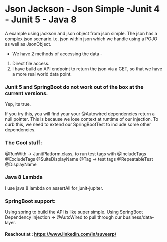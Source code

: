 # Json Jackson - Json Simple -Junit 4 - Junit 5 - Java 8
A example using jackson and json object from json simple.
The json has a complex json scenario.i.e. json within json which we handle using a POJO as well as JsonObject.

- We have 2 methods of accessing the data - 
1) Direct file access.
2) I have build an API endpoint to return the json via a GET, so that we have a more real world data point.

### Junit 5 and SpringBoot do not work out of the box at the current versions.
Yep, its true.

If you try this, you will find your your @Autowired dependencies return a null pointer.
This is because we lose context at runtime of our injection.
To curb this, we need to extend our SpringBootTest to include some other dependencies. 

### The Cool stuff: 
@RunWith -> JunitPlatform.class, to run test tags with
@IncludeTags
@ExcludeTags
@SuiteDisplayName
@Tag -> test tags
@RepeatableTest
@DisplayName

### Java 8 Lambda
I use java 8 lambda on assertAll for junit-jupiter.

### SpringBoot support:
Using spring to build the API is like super simple.
Using SpringBoot Dependency Injection -> @AutoWired to pull through our business/data-layer.

#### Reachout at : https://www.linkedin.com/in/suveerp/






